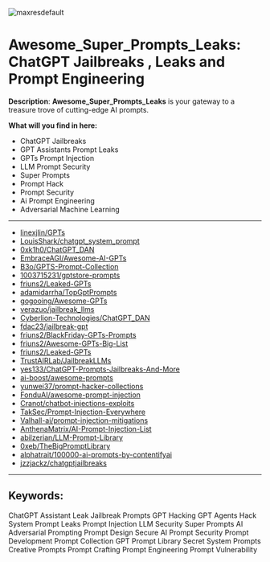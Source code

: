 ![maxresdefault](https://github.com/CyberAlbSecOP/Awesome_Super_Prompts_Leaks/assets/145022163/c34adb02-f584-4a18-bf33-ab3b20d6ad1b)

# Awesome_Super_Prompts_Leaks: ChatGPT Jailbreaks , Leaks and Prompt Engineering

**Description**:
**Awesome_Super_Prompts_Leaks** is your gateway to a treasure trove of cutting-edge AI prompts.

**What will you find in here:**
- ChatGPT Jailbreaks
- GPT Assistants Prompt Leaks
- GPTs Prompt Injection
- LLM Prompt Security
- Super Prompts
- Prompt Hack
- Prompt Security
- Ai Prompt Engineering
- Adversarial Machine Learning

---

- [linexjlin/GPTs](https://github.com/linexjlin/GPTs)
- [LouisShark/chatgpt_system_prompt](https://github.com/LouisShark/chatgpt_system_prompt)
- [0xk1h0/ChatGPT_DAN](https://github.com/0xk1h0/ChatGPT_DAN)
- [EmbraceAGI/Awesome-AI-GPTs](https://github.com/EmbraceAGI/Awesome-AI-GPTs)
- [B3o/GPTS-Prompt-Collection](https://github.com/B3o/GPTS-Prompt-Collection)
- [1003715231/gptstore-prompts](https://github.com/1003715231/gptstore-prompts)
- [friuns2/Leaked-GPTs](https://github.com/friuns2/Leaked-GPTs)
- [adamidarrha/TopGptPrompts](https://github.com/adamidarrha/TopGptPrompts)
- [gogooing/Awesome-GPTs](https://github.com/gogooing/Awesome-GPTs)
- [verazuo/jailbreak_llms](https://github.com/verazuo/jailbreak_llms)
- [Cyberlion-Technologies/ChatGPT_DAN](https://github.com/Cyberlion-Technologies/ChatGPT_DAN)
- [fdac23/jailbreak-gpt](https://github.com/fdac23/jailbreak-gpt)
- [friuns2/BlackFriday-GPTs-Prompts](https://github.com/friuns2/BlackFriday-GPTs-Prompts)
- [friuns2/Awesome-GPTs-Big-List](https://github.com/friuns2/Awesome-GPTs-Big-List)
- [friuns2/Leaked-GPTs](https://github.com/friuns2/Leaked-GPTs)
- [TrustAIRLab/JailbreakLLMs](https://github.com/TrustAIRLab/JailbreakLLMs)
- [yes133/ChatGPT-Prompts-Jailbreaks-And-More](https://github.com/yes133/ChatGPT-Prompts-Jailbreaks-And-More)
- [ai-boost/awesome-prompts](https://github.com/ai-boost/awesome-prompts)
- [yunwei37/prompt-hacker-collections](https://github.com/yunwei37/prompt-hacker-collections)
- [FonduAI/awesome-prompt-injection](https://github.com/FonduAI/awesome-prompt-injection)
- [Cranot/chatbot-injections-exploits](https://github.com/Cranot/chatbot-injections-exploits)
- [TakSec/Prompt-Injection-Everywhere](https://github.com/TakSec/Prompt-Injection-Everywhere)
- [Valhall-ai/prompt-injection-mitigations](https://github.com/Valhall-ai/prompt-injection-mitigations)
- [AnthenaMatrix/AI-Prompt-Injection-List](https://github.com/AnthenaMatrix/AI-Prompt-Injection-List)
- [abilzerian/LLM-Prompt-Library](https://github.com/abilzerian/LLM-Prompt-Library)
- [0xeb/TheBigPromptLibrary](https://github.com/0xeb/TheBigPromptLibrary)
- [alphatrait/100000-ai-prompts-by-contentifyai](https://github.com/alphatrait/100000-ai-prompts-by-contentifyai)
- [jzzjackz/chatgptjailbreaks](https://github.com/jzzjackz/chatgptjailbreaks)

---

## Keywords:
ChatGPT Assistant Leak
Jailbreak Prompts
GPT Hacking
GPT Agents Hack
System Prompt Leaks
Prompt Injection
LLM Security
Super Prompts
AI Adversarial Prompting
Prompt Design
Secure AI
Prompt Security
Prompt Development
Prompt Collection
GPT Prompt Library
Secret System Prompts
Creative Prompts
Prompt Crafting
Prompt Engineering
Prompt Vulnerability
